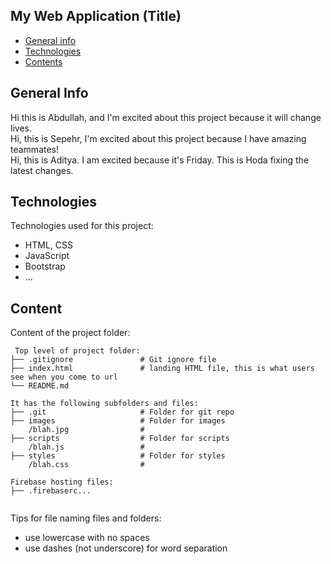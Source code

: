 ## My Web Application (Title)

* [General info](#general-info)
* [Technologies](#technologies)
* [Contents](#content)

## General Info
Hi this is Abdullah, and I'm excited about this project because it will change lives.  
Hi, this is Sepehr, I'm excited about this project because I have amazing teammates!  
Hi, this is Aditya. I am excited because it's Friday.
This is Hoda fixing the latest changes.

## Technologies
Technologies used for this project:
* HTML, CSS
* JavaScript
* Bootstrap 
* ...
	
## Content
Content of the project folder:

```
 Top level of project folder: 
├── .gitignore               # Git ignore file
├── index.html               # landing HTML file, this is what users see when you come to url
└── README.md

It has the following subfolders and files:
├── .git                     # Folder for git repo
├── images                   # Folder for images
    /blah.jpg                # 
├── scripts                  # Folder for scripts
    /blah.js                 # 
├── styles                   # Folder for styles
    /blah.css                # 

Firebase hosting files: 
├── .firebaserc...


```

Tips for file naming files and folders:
* use lowercase with no spaces
* use dashes (not underscore) for word separation

